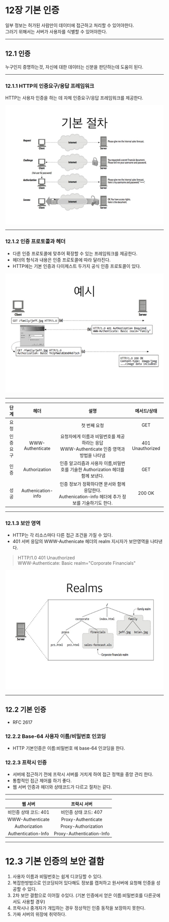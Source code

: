 # 12장 기본 인증

일부 정보는 허가된 사람만이 데이터에 접근하고 처리할 수 있어야한다.<br> 그러기 위해서는 서버가 사용자를 식별할 수 있어야한다.

---

## 12.1 인증

누구인지 증명하는것, 자신에 대한 데이터는 신분을 판단하는데 도움이 된다.

---

### 12.1.1 HTTP의 인증요구/응답 프레임워크

HTTP는 사용자 인증을 하는 데 자체 인증요구/응답 프레임워크를 제공한다.

 ![](../../../_data/other/http-12-1.jpg)

---

### 12.1.2 인증 프로토콜과 헤더

* 다른 인증 프로토콜에 맞추어 확장할 수 있는 프레임워크를 제공한다.
* 헤더의 형식과 내용은 인증 프로토콜에 따라 달라진다.
* HTTP에는 기본 인증과 다이제스트 두가지 공식 인증 프로토콜이 있다.

![](../../../_data/other/http-12-2.jpg)

---

|단계|헤더|설명|메서드/상태|
|:---:|:---:|:---:|:---:|
|요청||첫 번째 요청|GET|
|인증 요구|WWW-Authenticate|요청자에게 이름과 비밀번호를 제공하라는 응답<br>WWW-Authenticate 인증 영역과 방법을 나타냄|401 Unauthorized|
|인증|Authorization|인증 알고리즘과 사용자 이름,비밀번호를 기술한 Authorization 헤더를 함께 보낸다.|GET|
|성공|Authenication-info|인증 정보가 정확하다면 문서와 함께 응답한다.<br>Authenication-info 헤더에 추가 정보를 기술하기도 한다.|200 OK|

---

### 12.1.3 보안 영역

* HTTP는 각 리소스마다 다른 접근 조건을 가질 수 있다.
* 401 서버 응답의 WWW-Authenicate 헤더의 realm 지시자가 보안영역을 나타낸다.

 > HTTP/1.0 401 Unauthorized <br>WWW-Authenticate: Basic realm="Corporate Financials"

 ![](../../../_data/other/http-12-3.jpg)

---
## 12.2 기본 인증

 * RFC 2617

### 12.2.2 Base-64 사용자 이름/비밀번호 인코딩

 * HTTP 기본인증은 이름:비밀번호 에 base-64 인코딩을 한다.

### 12.2.3 프락시 인증

* 서버에 접근하기 전에 프락시 서버를 거치게 하여 접근 정책을 중앙 관리 한다.
* 통합적인 접근 제어를 하기 좋다.
* 웹 서버 인증과 헤더와 상태코드가 다르고 절차는 같다.

---

|웹 서버|프락시 서버|
|:---:|:---:|
|비인증 상태 코드: 401|비인증 상태 코드: 407|
|WWW-Authenticate|Proxy-Authenticate|
|Authorization|Proxy-Authorization|
|Authentication-Info|Proxy-Authentication-Info|

---

# 12.3 기본 인증의 보안 결함

1. 사용자 이름과 비밀번호는 쉽게 디코딩할 수 있다.
2. 복잡한방법으로 인코딩되어 있다해도 정보를 캡처하고 원서버에 요청해 인증을 성공할 수 있다.
3. 2차 보안 결함으로 이어질 수있다. (기본 인증에서 얻은 이름:비밀번호를 다른곳에서도 사용할 경우)
4. 프락시나 중개자가 개입하는 경우 정상적인 인증 동작을 보장하지 못한다.
5. 가짜 서버의 위장에 취약하다.